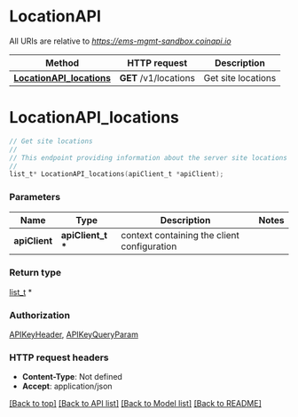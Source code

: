 # LocationAPI

All URIs are relative to *https://ems-mgmt-sandbox.coinapi.io*

Method | HTTP request | Description
------------- | ------------- | -------------
[**LocationAPI_locations**](LocationAPI.md#LocationAPI_locations) | **GET** /v1/locations | Get site locations


# **LocationAPI_locations**
```c
// Get site locations
//
// This endpoint providing information about the server site locations supported in the EMS API.
//
list_t* LocationAPI_locations(apiClient_t *apiClient);
```

### Parameters
Name | Type | Description  | Notes
------------- | ------------- | ------------- | -------------
**apiClient** | **apiClient_t \*** | context containing the client configuration |

### Return type

[list_t](locations.md) *


### Authorization

[APIKeyHeader](../README.md#APIKeyHeader), [APIKeyQueryParam](../README.md#APIKeyQueryParam)

### HTTP request headers

 - **Content-Type**: Not defined
 - **Accept**: application/json

[[Back to top]](#) [[Back to API list]](../README.md#documentation-for-api-endpoints) [[Back to Model list]](../README.md#documentation-for-models) [[Back to README]](../README.md)

